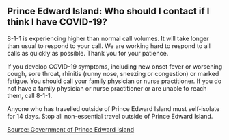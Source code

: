 ## Prince Edward Island: Who should I contact if I think I have COVID-19?

8-1-1 is experiencing higher than normal call volumes. It will take longer than usual to respond to your call. We are working hard to respond to all calls as quickly as possible. Thank you for your patience.

If you develop COVID-19 symptoms, including new onset fever or worsening cough, sore throat, rhinitis (runny nose, sneezing or congestion) or marked fatigue. You should call your family physician or nurse practitioner. If you do not have a family physician or nurse practitioner or are unable to reach them, call 8-1-1.

Anyone who has travelled outside of Prince Edward Island must self-isolate for 14 days. Stop all non-essential travel outside of Prince Edward Island.

[Source: Government of Prince Edward Island](https://www.princeedwardisland.ca/en/information/health-and-wellness/covid-19-when-should-i-call-811)

